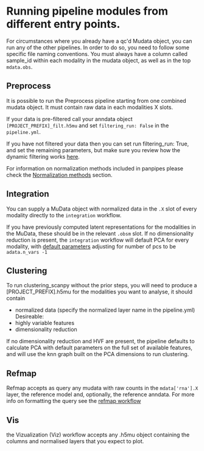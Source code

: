 Running pipeline modules from different entry points.
=====================================================

For circumstances where you already have a qc'd Mudata object, you can run any of the other pipelines. In order to do so, you need to follow some specific file naming conventions.
You must always have a column called sample_id within each modality in the mudata object, as well as in the top `mdata.obs`. 

## Preprocess

It is possible to run the Preprocess pipeline starting from one combined mudata object. It must contain raw data in each modalities X slots.  

If your data is pre-filtered call your anndata object `[PROJECT_PREFIX]_filt.h5mu` and set `filtering_run: False` in the `pipeline.yml`.

If you have not filtered your data then you can set run filtering_run: True, and set the remaining parameters, but make sure you review how the dynamic filtering works [here](filter_dict_instructions).

For information on normalization methods included in panpipes please check the [Normalization methods](./Normalization%20methods.md) section.

## Integration 

You can supply a MuData object with normalized data in the `.X` slot of every modality directly to the `integration` workflow. 

If you have previously computed latent representations for the modalities in the MuData, these should be in the relevant `.obsm` slot.
If no dimensionality reduction is present, the `integration` workflow will default PCA for every modality, with [default parameters](https://github.com/scverse/scanpy/blob/master/scanpy/tools/_utils.py#L28) adjusting for number of pcs to be `adata.n_vars -1`


## Clustering

To run clustering_scanpy without the prior steps, you will need to produce a
[PROJECT_PREFIX].h5mu 
for the modalities you want to analyse, it should contain 
- normalized data (specify the normalized layer name in the pipeline.yml)
Desireable: 
- highly variable features 
- dimensionality reduction

If no dimensionality reduction and HVF are present, the pipeline defaults to calculate PCA with default parameters on the full set of available features, and will use the knn graph built on the PCA dimensions to run clustering.

## Refmap

Refmap accepts as query any mudata with raw counts in the `mdata['rna'].X` layer, the reference model and, optionally, the reference anndata. For more info on formatting the query see the [refmap workflow]()


## Vis

the Vizualization (Viz) workflow accepts any .h5mu object containing the columns and normalised layers that you expect to plot.

